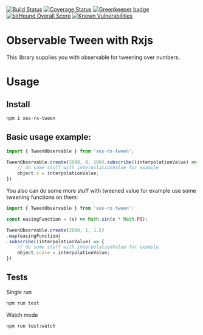 [![Build Status](https://travis-ci.org/Xesenix/xes-rx-tween.svg?branch=master)](https://travis-ci.org/Xesenix/xes-rx-tween)
[![Coverage Status](https://coveralls.io/repos/github/Xesenix/xes-rx-tween/badge.svg?branch=master)](https://coveralls.io/github/Xesenix/xes-rx-tween?branch=master)
[![Greenkeeper badge](https://badges.greenkeeper.io/Xesenix/xes-rx-tween.svg)](https://greenkeeper.io/)
[![bitHound Overall Score](https://www.bithound.io/github/Xesenix/xes-rx-tween/badges/score.svg)](https://www.bithound.io/github/Xesenix/xes-rx-tween)
[![Known Vulnerabilities](https://snyk.io/test/github/xesenix/xes-rx-tween/badge.svg)](https://snyk.io/test/github/xesenix/xes-rx-tween)

# Observable Tween with Rxjs


This library supplies you with observable for tweening over numbers.

# Usage

## Install

```bash
npm i xes-rx-tween
```

## Basic usage example:

```js
import { TweenObservable } from 'xes-rx-tween';

TweenObservable.create(2000, 0, 100).subscribe((interpolationValue) => {
	// do some stuff with interpolationValue for example
	object.x = interpolationValue;
})
```

You also can do some more stuff with tweened value for example use some tweening functions on them:

```js
import { TweenObservable } from 'xes-rx-tween';

const easingFunction = (x) => Math.sin(x * Math.PI);

TweenObservable.create(2000, 1, 1.5)
.map(easingFunction)
.subscribe((interpolationValue) => {
	// do some stuff with interpolationValue for example
	object.scale = interpolationValue;
})
```

## Tests

Single run

```bash
npm run test
```

Watch mode

```bash
npm run test:watch
```
